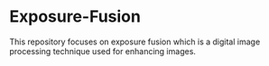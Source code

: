 # Exposure-Fusion
This repository focuses on exposure fusion which is a digital image processing technique used for enhancing images.
